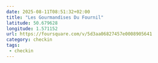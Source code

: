 ```yaml
---
date: 2025-08-11T08:51:32+02:00
title: "Les Gourmandises Du Fournil"
latitude: 50.679628
longitude: 1.571152
url: https://foursquare.com/v/5d3aa06827457e0008905641
category: checkin
tags:
 - checkin
---
```

